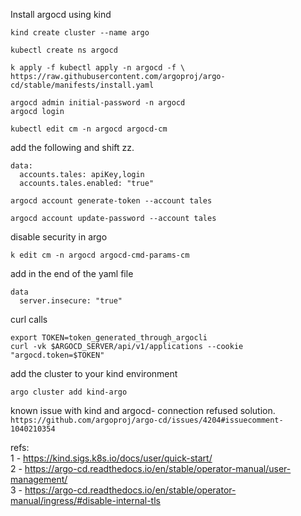 Install argocd using kind

```
kind create cluster --name argo

kubectl create ns argocd

k apply -f kubectl apply -n argocd -f \
https://raw.githubusercontent.com/argoproj/argo-cd/stable/manifests/install.yaml
```
```
argocd admin initial-password -n argocd
argocd login 
```
```
kubectl edit cm -n argocd argocd-cm
```
add the following and shift zz.
```
data:
  accounts.tales: apiKey,login
  accounts.tales.enabled: "true"
```
```
argocd account generate-token --account tales
```
```
argocd account update-password --account tales
```

disable security in argo
```
k edit cm -n argocd argocd-cmd-params-cm
```
add in the end of the yaml file 
```
data
  server.insecure: "true"
```

curl calls
```
export TOKEN=token_generated_through_argocli
curl -vk $ARGOCD_SERVER/api/v1/applications --cookie "argocd.token=$TOKEN"
```

add the cluster to your kind environment
```
argo cluster add kind-argo
```

known issue with kind and argocd- connection refused solution.
``
https://github.com/argoproj/argo-cd/issues/4204#issuecomment-1040210354
``

refs:  
1 - https://kind.sigs.k8s.io/docs/user/quick-start/  
2 - https://argo-cd.readthedocs.io/en/stable/operator-manual/user-management/  
3 - https://argo-cd.readthedocs.io/en/stable/operator-manual/ingress/#disable-internal-tls  
